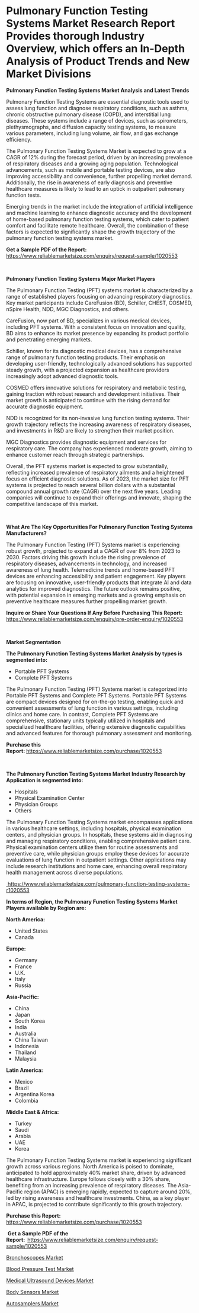 <p><h1>Pulmonary Function Testing Systems Market Research Report Provides thorough Industry Overview, which offers an In-Depth Analysis of Product Trends and New Market Divisions</h1></p><p><strong>Pulmonary Function Testing Systems Market Analysis and Latest Trends</strong></p>
<p><p>Pulmonary Function Testing Systems are essential diagnostic tools used to assess lung function and diagnose respiratory conditions, such as asthma, chronic obstructive pulmonary disease (COPD), and interstitial lung diseases. These systems include a range of devices, such as spirometers, plethysmographs, and diffusion capacity testing systems, to measure various parameters, including lung volume, air flow, and gas exchange efficiency.</p><p>The Pulmonary Function Testing Systems Market is expected to grow at a CAGR of 12% during the forecast period, driven by an increasing prevalence of respiratory diseases and a growing aging population. Technological advancements, such as mobile and portable testing devices, are also improving accessibility and convenience, further propelling market demand. Additionally, the rise in awareness of early diagnosis and preventive healthcare measures is likely to lead to an uptick in outpatient pulmonary function tests.</p><p>Emerging trends in the market include the integration of artificial intelligence and machine learning to enhance diagnostic accuracy and the development of home-based pulmonary function testing systems, which cater to patient comfort and facilitate remote healthcare. Overall, the combination of these factors is expected to significantly shape the growth trajectory of the pulmonary function testing systems market.</p></p>
<p><strong>Get a Sample PDF of the Report:&nbsp;</strong> <a href="https://www.reliablemarketsize.com/enquiry/request-sample/1020553?utm_campaign=1167&utm_medium=2&utm_source=Github&utm_content=ia&utm_term=03032025&utm_id=pulmonary-function-testing-systems">https://www.reliablemarketsize.com/enquiry/request-sample/1020553</a></p>
<p>&nbsp;</p>
<p><strong>Pulmonary Function Testing Systems Major Market Players</strong></p>
<p><p>The Pulmonary Function Testing (PFT) systems market is characterized by a range of established players focusing on advancing respiratory diagnostics. Key market participants include CareFusion (BD), Schiller, CHEST, COSMED, nSpire Health, NDD, MGC Diagnostics, and others.</p><p>CareFusion, now part of BD, specializes in various medical devices, including PFT systems. With a consistent focus on innovation and quality, BD aims to enhance its market presence by expanding its product portfolio and penetrating emerging markets.</p><p>Schiller, known for its diagnostic medical devices, has a comprehensive range of pulmonary function testing products. Their emphasis on developing user-friendly, technologically advanced solutions has supported steady growth, with a projected expansion as healthcare providers increasingly adopt advanced diagnostic tools.</p><p>COSMED offers innovative solutions for respiratory and metabolic testing, gaining traction with robust research and development initiatives. Their market growth is anticipated to continue with the rising demand for accurate diagnostic equipment.</p><p>NDD is recognized for its non-invasive lung function testing systems. Their growth trajectory reflects the increasing awareness of respiratory diseases, and investments in R&D are likely to strengthen their market position.</p><p>MGC Diagnostics provides diagnostic equipment and services for respiratory care. The company has experienced moderate growth, aiming to enhance customer reach through strategic partnerships.</p><p>Overall, the PFT systems market is expected to grow substantially, reflecting increased prevalence of respiratory ailments and a heightened focus on efficient diagnostic solutions. As of 2023, the market size for PFT systems is projected to reach several billion dollars with a substantial compound annual growth rate (CAGR) over the next five years. Leading companies will continue to expand their offerings and innovate, shaping the competitive landscape of this market.</p></p>
<p>&nbsp;</p>
<p><strong>What Are The Key Opportunities For Pulmonary Function Testing Systems Manufacturers?</strong></p>
<p><p>The Pulmonary Function Testing (PFT) Systems market is experiencing robust growth, projected to expand at a CAGR of over 8% from 2023 to 2030. Factors driving this growth include the rising prevalence of respiratory diseases, advancements in technology, and increased awareness of lung health. Telemedicine trends and home-based PFT devices are enhancing accessibility and patient engagement. Key players are focusing on innovative, user-friendly products that integrate AI and data analytics for improved diagnostics. The future outlook remains positive, with potential expansion in emerging markets and a growing emphasis on preventive healthcare measures further propelling market growth.</p></p>
<p><strong>Inquire or Share Your Questions If Any Before Purchasing This Report:</strong> <a href="https://www.reliablemarketsize.com/enquiry/pre-order-enquiry/1020553?utm_campaign=1167&utm_medium=2&utm_source=Github&utm_content=ia&utm_term=03032025&utm_id=pulmonary-function-testing-systems">https://www.reliablemarketsize.com/enquiry/pre-order-enquiry/1020553</a></p>
<p>&nbsp;</p>
<p><strong>Market Segmentation</strong></p>
<p><strong>The Pulmonary Function Testing Systems Market Analysis by types is segmented into:</strong></p>
<p><ul><li>Portable PFT Systems</li><li>Complete PFT Systems</li></ul></p>
<p><p>The Pulmonary Function Testing (PFT) Systems market is categorized into Portable PFT Systems and Complete PFT Systems. Portable PFT Systems are compact devices designed for on-the-go testing, enabling quick and convenient assessments of lung function in various settings, including clinics and home care. In contrast, Complete PFT Systems are comprehensive, stationary units typically utilized in hospitals and specialized healthcare facilities, offering extensive diagnostic capabilities and advanced features for thorough pulmonary assessment and monitoring.</p></p>
<p><strong>Purchase this Report:&nbsp;</strong><a href="https://www.reliablemarketsize.com/purchase/1020553?utm_campaign=1167&utm_medium=2&utm_source=Github&utm_content=ia&utm_term=03032025&utm_id=pulmonary-function-testing-systems">https://www.reliablemarketsize.com/purchase/1020553</a></p>
<p>&nbsp;</p>
<p><strong>The Pulmonary Function Testing Systems Market Industry Research by Application is segmented into:</strong></p>
<p><ul><li>Hospitals</li><li>Physical Examination Center</li><li>Physician Groups</li><li>Others</li></ul></p>
<p><p>The Pulmonary Function Testing Systems market encompasses applications in various healthcare settings, including hospitals, physical examination centers, and physician groups. In hospitals, these systems aid in diagnosing and managing respiratory conditions, enabling comprehensive patient care. Physical examination centers utilize them for routine assessments and preventive care, while physician groups employ these devices for accurate evaluations of lung function in outpatient settings. Other applications may include research institutions and home care, enhancing overall respiratory health management across diverse populations.</p></p>
<p><a href="https://www.reliablemarketsize.com/pulmonary-function-testing-systems-r1020553?utm_campaign=1167&utm_medium=2&utm_source=Github&utm_content=ia&utm_term=03032025&utm_id=pulmonary-function-testing-systems">&nbsp;https://www.reliablemarketsize.com/pulmonary-function-testing-systems-r1020553</a></p>
<p><strong>In terms of Region, the Pulmonary Function Testing Systems Market Players available by Region are:</strong></p>
<p>
    <p> <strong> North America: </strong>
        <ul>
            <li>United States</li>
            <li>Canada</li>
        </ul>
        </p> 
    <p> <strong> Europe: </strong>
        <ul>
            <li>Germany</li>
            <li>France</li>
            <li>U.K.</li>
            <li>Italy</li>
            <li>Russia</li>
        </ul>
        </p> 
    <p> <strong> Asia-Pacific: </strong>
        <ul>
            <li>China</li>
            <li>Japan</li>
            <li>South Korea</li>
            <li>India</li>
            <li>Australia</li>
            <li>China Taiwan</li>
            <li>Indonesia</li>
            <li>Thailand</li>
            <li>Malaysia</li>
        </ul>
        </p> 
    <p> <strong> Latin America: </strong>
        <ul>
            <li>Mexico</li>
            <li>Brazil</li>
            <li>Argentina Korea</li>
            <li>Colombia</li>
        </ul>
        </p> 
    <p> <strong> Middle East & Africa: </strong>
        <ul>
            <li>Turkey</li>
            <li>Saudi</li>
            <li>Arabia</li>
            <li>UAE</li>
            <li>Korea</li>
        </ul>
    </p>
    </p>
<p><p>The Pulmonary Function Testing Systems market is experiencing significant growth across various regions. North America is poised to dominate, anticipated to hold approximately 40% market share, driven by advanced healthcare infrastructure. Europe follows closely with a 30% share, benefiting from an increasing prevalence of respiratory diseases. The Asia-Pacific region (APAC) is emerging rapidly, expected to capture around 20%, led by rising awareness and healthcare investments. China, as a key player in APAC, is projected to contribute significantly to this growth trajectory.</p></p>
<p><strong>Purchase this Report: </strong><a href="https://www.reliablemarketsize.com/purchase/1020553?utm_campaign=1167&utm_medium=2&utm_source=Github&utm_content=ia&utm_term=03032025&utm_id=pulmonary-function-testing-systems">https://www.reliablemarketsize.com/purchase/1020553</a></p>
<p>&nbsp;<strong>Get a Sample PDF of the Report:&nbsp;&nbsp;</strong><a href="https://www.reliablemarketsize.com/enquiry/request-sample/1020553?utm_campaign=1167&utm_medium=2&utm_source=Github&utm_content=ia&utm_term=03032025&utm_id=pulmonary-function-testing-systems">https://www.reliablemarketsize.com/enquiry/request-sample/1020553</a></p>
<p><strong></strong></p>
<p><p><a href="https://github.com/bourgnimeru5/Market-Research-Report-List-1/blob/main/bronchoscopes-market.md?utm_campaign=1167&utm_medium=2&utm_source=Github&utm_content=ia&utm_term=03032025&utm_id=pulmonary-function-testing-systems">Bronchoscopes Market</a></p><p><a href="https://github.com/rocicbenton/Market-Research-Report-List-1/blob/main/blood-pressure-test-market.md?utm_campaign=1167&utm_medium=2&utm_source=Github&utm_content=ia&utm_term=03032025&utm_id=pulmonary-function-testing-systems">Blood Pressure Test Market</a></p><p><a href="https://github.com/filinjaic7/Market-Research-Report-List-1/blob/main/medical-ultrasound-devices-market.md?utm_campaign=1167&utm_medium=2&utm_source=Github&utm_content=ia&utm_term=03032025&utm_id=pulmonary-function-testing-systems">Medical Ultrasound Devices Market</a></p><p><a href="https://github.com/vinetpluidyq/Market-Research-Report-List-1/blob/main/body-sensors-market.md?utm_campaign=1167&utm_medium=2&utm_source=Github&utm_content=ia&utm_term=03032025&utm_id=pulmonary-function-testing-systems">Body Sensors Market</a></p><p><a href="https://github.com/tahjaylestro/Market-Research-Report-List-1/blob/main/autosamplers-market.md?utm_campaign=1167&utm_medium=2&utm_source=Github&utm_content=ia&utm_term=03032025&utm_id=pulmonary-function-testing-systems">Autosamplers Market</a></p></p>